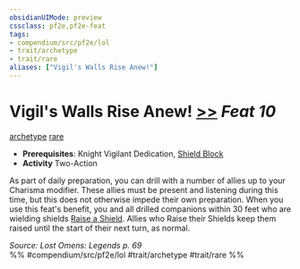 ```yaml
---
obsidianUIMode: preview
cssclass: pf2e,pf2e-feat
tags:
- compendium/src/pf2e/lol
- trait/archetype
- trait/rare
aliases: ["Vigil's Walls Rise Anew!"]
---
```

# Vigil's Walls Rise Anew!  [>>](rules/core-rulebook/chapter-9-playing-the-game.md#Actions "Two-Action") *Feat 10*  
[archetype](rules/traits/archetype.md "Archetype Feat Trait")  [rare](rules/traits/rare.md "Rare Rarity Trait")  

- **Prerequisites**: Knight Vigilant Dedication, [Shield Block](compendium/feats/shield-block.md)
- **Activity** Two-Action

As part of daily preparation, you can drill with a number of allies up to your Charisma modifier. These allies must be present and listening during this time, but this does not otherwise impede their own preparation. When you use this feat's benefit, you and all drilled companions within 30 feet who are wielding shields [Raise a Shield](rules/actions/raise-a-shield.md). Allies who Raise their Shields keep them raised until the start of their next turn, as normal.

*Source: Lost Omens: Legends p. 69*  
%% #compendium/src/pf2e/lol #trait/archetype #trait/rare %%